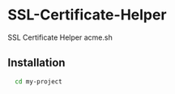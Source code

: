 # SSL-Certificate-Helper

SSL Certificate Helper acme.sh


## Installation


```bash
  cd my-project
```
